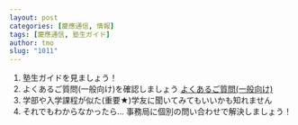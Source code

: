 ```yaml
---
layout: post
categories: [慶應通信, 情報]
tags: [慶應通信, 塾生ガイド]
author: tmo
slug: "1011"
---
```

1. 塾生ガイドを見ましょう！
2. よくあるご質問(一般向け)を確認しましょう
   [よくあるご質問(一般向け)](https://www.tsushin.keio.ac.jp/faq/)
3. 学部や入学課程が似た(重要★)学友に聞いてみてもいいかも知れません
4. それでもわからなかったら…
   事務局に個別の問い合わせで解決しましょう！